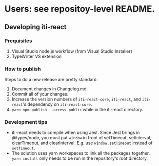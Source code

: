 ﻿# Users: see repositoy-level README.

## Developing iti-react

### Prequisites

1.  Visual Studio node.js workflow (from Visual Studio Installer)
2.  TypeWriter VS extension

### How to publish

Steps to do a new release are pretty standard:

1.  Document changes in Changelog.md.
2.  Commit all of your changes.
3.  Increase the version numbers of `iti-react-core`, `iti-react`, and `iti-react`'s dependency on `iti-react-core`.
4.  `yarn npm publish --access public` while in the iti-react directory.

### Development tips

-   iti-react needs to compile when using Jest. Since Jest brings in @types/node, you must put `window` in front of setTimeout, setInterval, clearTimeout, and clearInterval. E.g. use `window.setTimeout` instead of `setTimeout`.
-   The solution uses yarn workspaces to link all the packages together. `yarn install` only needs to be run in the repository's root directory.

